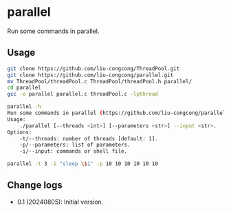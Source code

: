 # parallel

Run some commands in parallel.

## Usage

```bash
git clone https://github.com/liu-congcong/ThreadPool.git
git clone https://github.com/liu-congcong/parallel.git
mv ThreadPool/threadPool.c ThreadPool/threadPool.h parallel/
cd parallel
gcc -o parallel parallel.c threadPool.c -lpthread
```

```bash
parallel -h
Run some commands in parallel (https://github.com/liu-congcong/parallel)
Usage:
    ./parallel [--threads <int>] [--parameters <str>] --input <str>.
Options:
    -t/--threads: number of threads [default: 1].
    -p/--parameters: list of parameters.
    -i/--input: commands or shell file.
```

```bash
parallel -t 3 -i "sleep \$1" -p 10 10 10 10 10 10
```

## Change logs

* 0.1 (20240805): Initial version.
